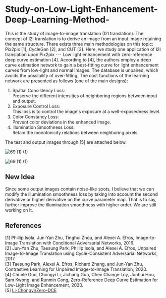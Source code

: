 # Study-on-Low-Light-Enhancement-Deep-Learning-Method-

This is the study of image-to-image translation (I2I translation). The concept of I2I translation is to derive an image from an input image retaining the same structure. There exists three main methodologies on this topic: Pix2pix [1], CycleGan [2], and CUT [3]. Here, we study one application of I2I translation upon Pix2pix --- Low light enhancement with zero-reference deep curve estimation [4]. According to [4], the authors employ a deep curve estimation network to gain a best-fitting curve for light enhancement curves from low-light and normal images. The database is unpaired, which avoids the possibility of over-fitting. The cost functions of the learning network are presented as follows (one of the main designs):
1. Spatial Consistency Loss:  
Preserve the different intensities of neighboring regions between input and output. 
2. Exposure Control Loss:  
This loss is to control the image's exposure at a well-exposedness level.
3. Color Constancy Loss:  
Prevent color deviations in the enhanced image.
4. Illumination Smoothness Loss:  
Retain the monotonicity relations between neighboring pixels.

The test and output images through [5] are attached below.




![69 (1) (1)](https://user-images.githubusercontent.com/108604868/195603127-df2b8ad8-551f-4239-bd16-14097238aae8.jpg)


![69 (1) (1)](https://user-images.githubusercontent.com/108604868/195603491-4538a51f-4e25-49ee-bbf3-23d6b92bf4ed.jpg)

## New Idea

Since some output images contain noise-like spots, I believe that we can modify the illumination smoothness loss by taking into account the second derivative or higher derivative on the curve parameter map. That is to say, further improve the illumination smoothness with higher order. We are still working on it.


## References
[1] Phillip Isola, Jun-Yan Zhu, Tinghui Zhou, and Alexei A. Efros, Image-to-Image Translation with Conditional Adversarial Networks, 2016.  
[2] Jun-Yan Zhu, Taesung Park, Phillip Isola, and Alexei A. Efros, Unpaired Image-to-Image Translation using Cycle-Consistent Adversarial Networks, 2017.  
[3] Taesung Park, Alexei A. Efros, Richard Zhang, and Jun-Yan Zhu, Contrastive Learning for Unpaired Image-to-Image Translation, 2020.   
[4] Chunle Guo, Chongyi Li, Jichang Guo, Chen Change Loy, Junhui Hou, Sam Kwong, and Runmin Cong, Zero-Reference Deep Curve Estimation for Low-Light Image Enhancement, 2020.        
[5] [Li-Chongyi/Zero-DCE](https://github.com/Li-Chongyi/Zero-DCE)  
